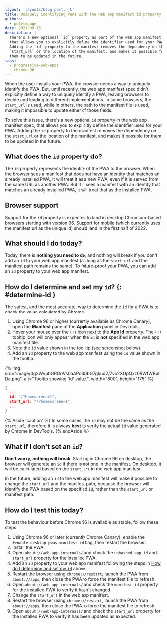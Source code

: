 ```yaml
---
layout: 'layouts/blog-post.njk'
title: Uniquely identifying PWAs with the web app manifest id property
authors:
  - petelepage
date: 2021-09-15
description: |
  There's a new optional `id` property as part of the web app manifest spec,
  that allows you to explicitly define the identifier used for your PWA.
  Adding the `id` property to the manifest removes the dependency on the
  `start_url` or the location of the manifest, and makes it possible for
  them to be updated in the future.
tags:
  - progressive-web-apps
  - chrome-96
---
```


When the user installs your PWA, the browser needs a way to uniquely identify
the PWA. But, until recently, the web app manifest spec didn't explicitly
define a way to uniquely identify a PWA, leaving browsers to decide and
leading to different implementations. In some browsers, the `start_url`
is used, while in others, the path to the manifest file is used, making it
impossible to update either of those fields.

To solve this issue, there's a new optional `id` property in the web app
manifest spec, that allows you to explicitly define the identifier used for
your PWA. Adding the `id` property to the manifest removes the dependency on
the `start_url` or the location of the manifest, and makes it possible for
them to be updated in the future.

## What does the `id` property do?

The `id` property represents the identity of the PWA to the browser. When
the browser sees a manifest that does not have an identity that matches an
already installed PWA, it will treat it as a new PWA, even if it is served
from the same URL as another PWA. But if it sees a manifest with an identity
that matches an already installed PWA, it will treat that as the installed PWA.

## Browser support

Support for the `id` property is expected to land in desktop Chromium-based
browsers starting with version 96. Support for mobile (which currently uses
the manifest url as the unique id) should land in the first half of 2022.

## What should I do today?

Today, there is **nothing you need to do**, and nothing will break if you
don't add an `id` to your web app manifest (as long as the `start_url` and
the manifest path remains the same). To future-proof your PWA, you can add
an `id` property to your web app manifest.

## How do I determine and set my `id`? {: #determine-id }

The safest, and the most accurate, way to determine the `id` for a PWA
is to check the value calculated by Chrome.

1. Using Chrome 96 or higher (currently available as Chrome Canary), open the
   **Manifest** pane of the **Application** panel in DevTools.
1. Hover your mouse over the `(!)` icon next to the **App Id** property. The
   `(!)` tooltip icon will only appear when the `id` is **not** specified in
   the web app manifest file.
1. Note the `id` value shown in the tool tip (see screenshot below).
1. Add an `id` property to the web app manifest using the `id` value shown in
   the tooltip.

{% Img src="image/0g2WvpbGRGdVs0aAPc6ObG7gkud2/7vo2XUpQxz0RWfWBuLDa.png", alt="Tooltip showing 'id' value.", width="800", height="175" %}

```json
{
  ...
  id: "/?homescreen=1",
  start_url: "/?homescreen=1",
  ...
}
```

{% Aside 'caution' %}
In some cases, the `id` may not be the same as the `start_url`, therefore it
is always **best** to verify the actual `id` value generated by Chrome in
DevTools.
{% endAside %}

## What if I don't set an `id`?

**Don't worry, nothing will break**. Starting in Chrome 96 on desktop, the
browser will generate an `id` if there is not one in the manifest. On desktop,
it will be calculated based on the `start_url` in the web app manifest.

In the future, adding an `id`  to the web app manifest will make it possible
to change the `start_url` and the manifest path, because the browser will
identify the PWA based on the specified `id`, rather than the `start_url` or
manifest path.

## How do I test this today?

To test the behaviour before Chrome 96 is available as stable, follow
these steps:

1. Using Chrome 96 or later (currently Chrome Canary), enable the
   `#enable-desktop-pwas-manifest-id` flag, then restart the browser.
1. Install the PWA.
1. Open `about://web-app-internals/` and check the `unhashed_app_id` and
   `start_url` property for the installed PWA.
1. Add an `id` property to your web app manifest following the steps in
   [How do I determine and set my `id`](#determine-id) above.
1. Restart the browser using `chrome://restart`, launch the PWA from
   `about://apps`, then close the PWA to force the manifest file to refresh.
1. Open `about://web-app-internals/` and check the `manifest_id` property for
   the installed PWA to verify it hasn't changed.
1. Change the `start_url` in the web app manifest.
1. Restart the browser using `chrome://restart`, launch the PWA from
   `about://apps`, then close the PWA to force the manifest file to refresh.
1. Open `about://web-app-internals/` and check the `start_url` property for
   the installed PWA to verify it has been updated as expected.
